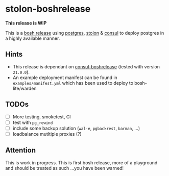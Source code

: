 # stolon-boshrelease

**This release is WIP**

This is a [bosh release](https://bosh.io) using [postgres](https://www.postgresql.org/), [stolon](https://github.com/sorintlab/stolon) & [consul](https://www.consul.io/) to deploy postgres in a highly available manner.

## Hints

- This release is dependant on [consul-boshrelease](https://github.com/cloudfoundry-community/consul-boshrelease) (tested with version `21.0.0`).
- An example deployment manifest can be found in `examples/manifest.yml` which has been used to deploy to bosh-lite/warden

## TODOs

- [ ] More testing, smoketest, CI
- [ ] test with `pg_rewind`
- [ ] include some backup solution (`wal-e`, `pgbackrest`, `barman`, ...)
- [ ] loadbalance mutltiple proxies (?)

## Attention

This is work in progress. This is first bosh release, more of a playground and should be treated as such ...you have been warned!

